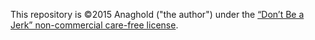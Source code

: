 This repository is ©2015 Anaghold ("the author") under the [“Don’t Be a Jerk” non-commercial care-free license](https://github.com/jakimfett/DBaJ/blob/master/LICENSE.md).

